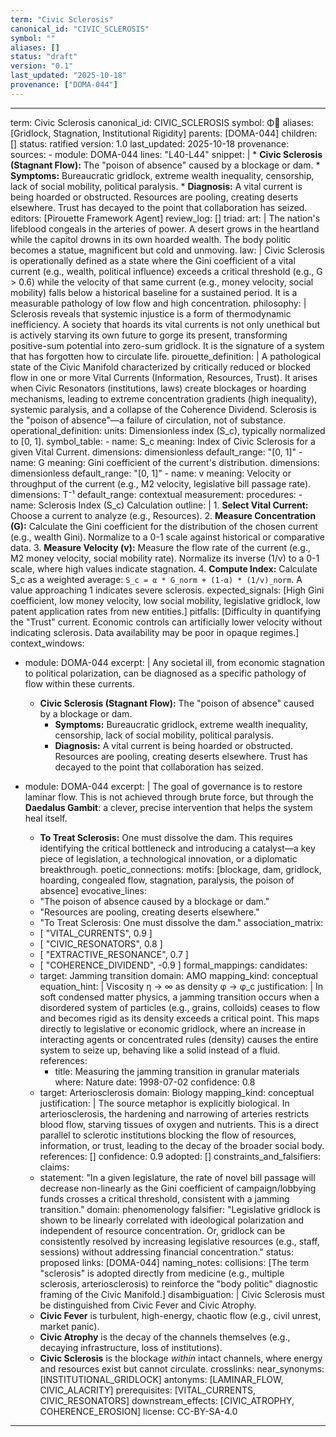 ```yaml
---
term: "Civic Sclerosis"
canonical_id: "CIVIC_SCLEROSIS"
symbol: ""
aliases: []
status: "draft"
version: "0.1"
last_updated: "2025-10-18"
provenance: ["DOMA-044"]
---
```


---
term: Civic Sclerosis
canonical_id: CIVIC_SCLEROSIS
symbol: Φ⃒
aliases: [Gridlock, Stagnation, Institutional Rigidity]
parents: [DOMA-044]
children: []
status: ratified
version: 1.0
last_updated: 2025-10-18
provenance:
  sources:
    - module: DOMA-044
      lines: "L40-L44"
      snippet: |
        *   **Civic Sclerosis (Stagnant Flow):** The "poison of absence" caused by a blockage or dam.
            *   **Symptoms:** Bureaucratic gridlock, extreme wealth inequality, censorship, lack of social mobility, political paralysis.
            *   **Diagnosis:** A vital current is being hoarded or obstructed. Resources are pooling, creating deserts elsewhere. Trust has decayed to the point that collaboration has seized.
  editors: [Pirouette Framework Agent]
  review_log: []
triad:
  art: |
    The nation's lifeblood congeals in the arteries of power. A desert grows in the heartland while the capitol drowns in its own hoarded wealth. The body politic becomes a statue, magnificent but cold and unmoving.
  law: |
    Civic Sclerosis is operationally defined as a state where the Gini coefficient of a vital current (e.g., wealth, political influence) exceeds a critical threshold (e.g., G > 0.6) while the velocity of that same current (e.g., money velocity, social mobility) falls below a historical baseline for a sustained period. It is a measurable pathology of low flow and high concentration.
  philosophy: |
    Sclerosis reveals that systemic injustice is a form of thermodynamic inefficiency. A society that hoards its vital currents is not only unethical but is actively starving its own future to gorge its present, transforming positive-sum potential into zero-sum gridlock. It is the signature of a system that has forgotten how to circulate life.
pirouette_definition: |
  A pathological state of the Civic Manifold characterized by critically reduced or blocked flow in one or more Vital Currents (Information, Resources, Trust). It arises when Civic Resonators (institutions, laws) create blockages or hoarding mechanisms, leading to extreme concentration gradients (high inequality), systemic paralysis, and a collapse of the Coherence Dividend. Sclerosis is the "poison of absence"—a failure of circulation, not of substance.
operational_definition:
  units: Dimensionless index (S_c), typically normalized to [0, 1].
  symbol_table:
    - name: S_c
      meaning: Index of Civic Sclerosis for a given Vital Current.
      dimensions: dimensionless
      default_range: "[0, 1]"
    - name: G
      meaning: Gini coefficient of the current's distribution.
      dimensions: dimensionless
      default_range: "[0, 1]"
    - name: v
      meaning: Velocity or throughput of the current (e.g., M2 velocity, legislative bill passage rate).
      dimensions: T⁻¹
      default_range: contextual
  measurement:
    procedures:
      - name: Sclerosis Index (S_c) Calculation
        outline: |
          1.  **Select Vital Current:** Choose a current to analyze (e.g., Resources).
          2.  **Measure Concentration (G):** Calculate the Gini coefficient for the distribution of the chosen current (e.g., wealth Gini). Normalize to a 0-1 scale against historical or comparative data.
          3.  **Measure Velocity (v):** Measure the flow rate of the current (e.g., M2 money velocity, social mobility rate). Normalize its inverse (1/v) to a 0-1 scale, where high values indicate stagnation.
          4.  **Compute Index:** Calculate S_c as a weighted average: `S_c = α * G_norm + (1-α) * (1/v)_norm`. A value approaching 1 indicates severe sclerosis.
        expected_signals: [High Gini coefficient, low money velocity, low social mobility, legislative gridlock, low patent application rates from new entities.]
        pitfalls: [Difficulty in quantifying the "Trust" current. Economic controls can artificially lower velocity without indicating sclerosis. Data availability may be poor in opaque regimes.]
context_windows:
  - module: DOMA-044
    excerpt: |
      Any societal ill, from economic stagnation to political polarization, can be diagnosed as a specific pathology of flow within these currents.

      *   **Civic Sclerosis (Stagnant Flow):** The "poison of absence" caused by a blockage or dam.
          *   **Symptoms:** Bureaucratic gridlock, extreme wealth inequality, censorship, lack of social mobility, political paralysis.
          *   **Diagnosis:** A vital current is being hoarded or obstructed. Resources are pooling, creating deserts elsewhere. Trust has decayed to the point that collaboration has seized.
  - module: DOMA-044
    excerpt: |
      The goal of governance is to restore laminar flow. This is not achieved through brute force, but through the **Daedalus Gambit**: a clever, precise intervention that helps the system heal itself.

      *   **To Treat Sclerosis:** One must dissolve the dam. This requires identifying the critical bottleneck and introducing a catalyst—a key piece of legislation, a technological innovation, or a diplomatic breakthrough.
poetic_connections:
  motifs: [blockage, dam, gridlock, hoarding, congealed flow, stagnation, paralysis, the poison of absence]
  evocative_lines:
    - "The poison of absence caused by a blockage or dam."
    - "Resources are pooling, creating deserts elsewhere."
    - "To Treat Sclerosis: One must dissolve the dam."
  association_matrix:
    - [ "VITAL_CURRENTS", 0.9 ]
    - [ "CIVIC_RESONATORS", 0.8 ]
    - [ "EXTRACTIVE_RESONANCE", 0.7 ]
    - [ "COHERENCE_DIVIDEND", -0.9 ]
formal_mappings:
  candidates:
    - target: Jamming transition
      domain: AMO
      mapping_kind: conceptual
      equation_hint: |
        Viscosity η → ∞ as density φ → φ_c
      justification: |
        In soft condensed matter physics, a jamming transition occurs when a disordered system of particles (e.g., grains, colloids) ceases to flow and becomes rigid as its density exceeds a critical point. This maps directly to legislative or economic gridlock, where an increase in interacting agents or concentrated rules (density) causes the entire system to seize up, behaving like a solid instead of a fluid.
      references:
        - title: Measuring the jamming transition in granular materials
          where: Nature
          date: 1998-07-02
      confidence: 0.8
    - target: Arteriosclerosis
      domain: Biology
      mapping_kind: conceptual
      justification: |
        The source metaphor is explicitly biological. In arteriosclerosis, the hardening and narrowing of arteries restricts blood flow, starving tissues of oxygen and nutrients. This is a direct parallel to sclerotic institutions blocking the flow of resources, information, or trust, leading to the decay of the broader social body.
      references: []
      confidence: 0.9
  adopted: []
constraints_and_falsifiers:
  claims:
    - statement: "In a given legislature, the rate of novel bill passage will decrease non-linearly as the Gini coefficient of campaign/lobbying funds crosses a critical threshold, consistent with a jamming transition."
      domain: phenomenology
      falsifier: "Legislative gridlock is shown to be linearly correlated with ideological polarization and independent of resource concentration. Or, gridlock can be consistently resolved by increasing legislative resources (e.g., staff, sessions) without addressing financial concentration."
      status: proposed
      links: [DOMA-044]
naming_notes:
  collisions: [The term "sclerosis" is adopted directly from medicine (e.g., multiple sclerosis, arteriosclerosis) to reinforce the "body politic" diagnostic framing of the Civic Manifold.]
  disambiguation: |
    Civic Sclerosis must be distinguished from Civic Fever and Civic Atrophy.
    - **Civic Fever** is turbulent, high-energy, chaotic flow (e.g., civil unrest, market panic).
    - **Civic Atrophy** is the decay of the channels themselves (e.g., decaying infrastructure, loss of institutions).
    - **Civic Sclerosis** is the blockage *within* intact channels, where energy and resources exist but cannot circulate.
crosslinks:
  near_synonyms: [INSTITUTIONAL_GRIDLOCK]
  antonyms: [LAMINAR_FLOW, CIVIC_ALACRITY]
  prerequisites: [VITAL_CURRENTS, CIVIC_RESONATORS]
  downstream_effects: [CIVIC_ATROPHY, COHERENCE_EROSION]
license: CC-BY-SA-4.0
---